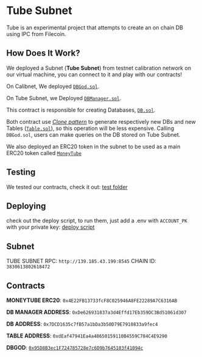 # Tube Subnet
Tube is an experimental project that attempts to create an on chain DB using IPC from Filecoin.

## How Does It Work?
We deployed a Subnet (**Tube Subnet**) from testnet calibration network on our virtual machine, you can connect to it and play with our contracts!

On Calibnet, We deployed [`DBGod.sol`](https://github.com/fabriziogianni7/tube/blob/main/contracts/contracts/DBGod.sol).

On Tube Subnet, we Deployed [`DBManager.sol`](https://github.com/fabriziogianni7/tube/blob/main/contracts/contracts/DBManager.sol).

This contract is responsible for creating Databases, [`DB.sol`](https://github.com/fabriziogianni7/tube/blob/main/contracts/contracts/DB.sol).

Both contract use [_Clone pattern_](https://github.com/OpenZeppelin/openzeppelin-contracts/blob/master/contracts/proxy/Clones.sol) to generate respectively new DBs and new Tables ([`Table.sol`](https://github.com/fabriziogianni7/tube/blob/main/contracts/contracts/Table.sol)), so this operation will be less expensive.
Calling `DBGod.sol`, users can make queries on the DB stored on Tube Subnet.

We also deployed an ERC20 token in the subnet to be used as a main ERC20 token called [`MoneyTube`](https://github.com/fabriziogianni7/tube/blob/main/contracts/contracts/MTB.sol)

## Testing
We tested our contracts, check it out: [test folder](https://github.com/fabriziogianni7/tube/tree/main/contracts/test)
## Deploying
check out the deploy script, to run them, just add a .env with `ACCOUNT_PK` with your private key: [deploy script](https://github.com/fabriziogianni7/tube/tree/main/contracts/test)

## Subnet
TUBE SUBNET RPC: `http://139.185.43.199:8545`
CHAIN ID: `3830613802618472`

## Contracts
**MONEYTUBE ERC20**: `0x4E22FB13733fcF8C025946A8FE22289A7C6316AB`

**DB MANAGER ADDRESS**: `0xDe626931837a3d4Effd17Eb359DC3Bd51061d307`

**DB ADDRESS**: `0x7DCD1635c7fB57a1bDa3b50D79E7910833a9fec4`

**TABLE ADDRESS**: `0xdEaf47941Ea4a48650159110B4559C784C4E9290`

**DBGOD**: [`0x95D8B3ec1F724785728e7c6D9b7645183f41094c`](https://calibration.filfox.info/en/address/0x95D8B3ec1F724785728e7c6D9b7645183f41094c)
